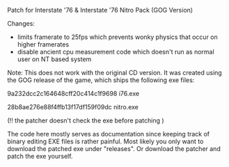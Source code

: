
Patch for Interstate '76 & Interstate '76 Nitro Pack (GOG Version)


Changes:

- limits framerate to 25fps which prevents wonky physics that occur on higher framerates
- disable ancient cpu measurement code which doesn't run as normal user on NT based system

Note:
This does not work with the original CD version.
It was created using the GOG release of the game, which ships the following exe files:

9a232dcc2c164648cff20c414c1f9698  i76.exe

28b8ae276e88f4ffb13f17df159f09dc  nitro.exe

(!! the patcher doesn't check the exe before patching )

The code here mostly serves as documentation since keeping track of binary editing EXE files is rather
painful.
Most likely you only want to download the patched exe under "releases".
Or download the patcher and patch the exe yourself.
